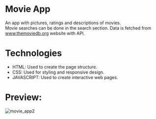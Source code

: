 # Movie App
An app with pictures, ratings and descriptions of movies.  
Movie searches can be done in the search section. Data is fetched from www.themoviedb.org website with API.

# Technologies
<ul>
	<li>HTML: Used to create the page structure.</li>
	<li>CSS: Used for styling and responsive design.</li>
 	<li>JAVASCRIPT: Used to create interactive web pages.</li>
</ul>

# Preview:
![movie_app2](https://github.com/user-attachments/assets/871a6dc5-1e67-4bb2-ac65-f36a73e41ada)
